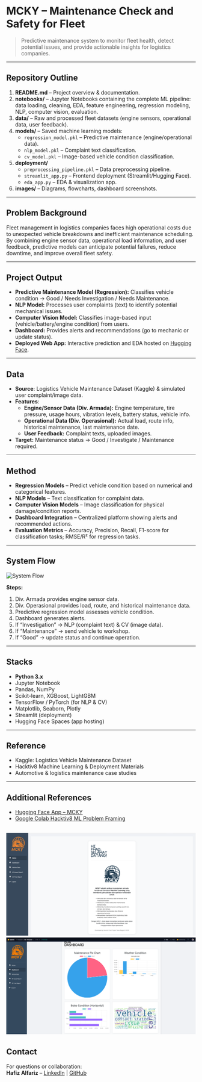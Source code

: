 # MCKY – Maintenance Check and Safety for Fleet

> Predictive maintenance system to monitor fleet health, detect potential issues, and provide actionable insights for logistics companies.

---

## Repository Outline

1. **README.md** – Project overview & documentation.  
2. **notebooks/** – Jupyter Notebooks containing the complete ML pipeline: data loading, cleaning, EDA, feature engineering, regression modeling, NLP, computer vision, evaluation.  
3. **data/** – Raw and processed fleet datasets (engine sensors, operational data, user feedback).  
4. **models/** – Saved machine learning models:  
   - `regression_model.pkl` – Predictive maintenance (engine/operational data).  
   - `nlp_model.pkl` – Complaint text classification.  
   - `cv_model.pkl` – Image-based vehicle condition classification.  
5. **deployment/**  
   - `preprocessing_pipeline.pkl` – Data preprocessing pipeline.  
   - `streamlit_app.py` – Frontend deployment (Streamlit/Hugging Face).  
   - `eda_app.py` – EDA & visualization app.  
6. **images/** – Diagrams, flowcharts, dashboard screenshots.  

---

## Problem Background

Fleet management in logistics companies faces high operational costs due to unexpected vehicle breakdowns and inefficient maintenance scheduling.  
By combining engine sensor data, operational load information, and user feedback, predictive models can anticipate potential failures, reduce downtime, and improve overall fleet safety.

---

## Project Output

- **Predictive Maintenance Model (Regression):** Classifies vehicle condition → Good / Needs Investigation / Needs Maintenance.  
- **NLP Model:** Processes user complaints (text) to identify potential mechanical issues.  
- **Computer Vision Model:** Classifies image-based input (vehicle/battery/engine condition) from users.  
- **Dashboard:** Provides alerts and recommendations (go to mechanic or update status).  
- **Deployed Web App:** Interactive prediction and EDA hosted on [Hugging Face](https://huggingface.co/spaces/HelasOn7/fe-finpro).  

---

## Data

- **Source**: Logistics Vehicle Maintenance Dataset (Kaggle) & simulated user complaint/image data.  
- **Features**:  
  - **Engine/Sensor Data (Div. Armada):** Engine temperature, tire pressure, usage hours, vibration levels, battery status, vehicle info.  
  - **Operational Data (Div. Operasional):** Actual load, route info, historical maintenance, last maintenance date.  
  - **User Feedback:** Complaint texts, uploaded images.  
- **Target:** Maintenance status → Good / Investigate / Maintenance required.  

---

## Method

- **Regression Models** – Predict vehicle condition based on numerical and categorical features.  
- **NLP Models** – Text classification for complaint data.  
- **Computer Vision Models** – Image classification for physical damage/condition reports.  
- **Dashboard Integration** – Centralized platform showing alerts and recommended actions.  
- **Evaluation Metrics** – Accuracy, Precision, Recall, F1-score for classification tasks; RMSE/R² for regression tasks.  

---

## System Flow

![System Flow](images/system_flow.png)

**Steps:**  
1. Div. Armada provides engine sensor data.  
2. Div. Operasional provides load, route, and historical maintenance data.  
3. Predictive regression model assesses vehicle condition.  
4. Dashboard generates alerts.  
5. If “Investigation” → NLP (complaint text) & CV (image data).  
6. If “Maintenance” → send vehicle to workshop.  
7. If “Good” → update status and continue operation.  

---

## Stacks

- **Python 3.x**  
- Jupyter Notebook  
- Pandas, NumPy  
- Scikit-learn, XGBoost, LightGBM  
- TensorFlow / PyTorch (for NLP & CV)  
- Matplotlib, Seaborn, Plotly  
- Streamlit (deployment)  
- Hugging Face Spaces (app hosting)  

---

## Reference

- Kaggle: Logistics Vehicle Maintenance Dataset  
- Hacktiv8 Machine Learning & Deployment Materials  
- Automotive & logistics maintenance case studies  

---

## Additional References

- [Hugging Face App – MCKY](https://huggingface.co/spaces/HelasOn7/fe-finpro)  
- [Google Colab Hacktiv8 ML Problem Framing](https://colab.research.google.com/github/FTDS-learning-materials/phase-1/blob/v2.3/w1/P1W1D1PM%20-%20Machine%20Learning%20Problem%20Framing%20-%20Training.ipynb)  

 

![Dashboard Screenshot](images/1.png)
![Homepage](images/2.png)
---

## Contact

For questions or collaboration:  
**Hafiz Alfariz** – [LinkedIn](https://www.linkedin.com/in/hafizalfariz/) | [GitHub](https://github.com/hafizalfariz)
